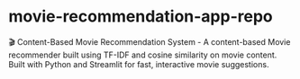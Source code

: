 # movie-recommendation-app-repo
🎬 Content-Based Movie Recommendation System - A content-based Movie recommender built using TF-IDF and cosine similarity on movie content. Built with Python and Streamlit for fast, interactive movie suggestions.